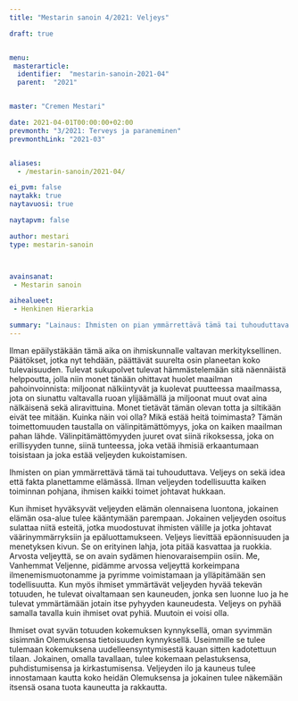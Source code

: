 ```yaml
---
title: "Mestarin sanoin 4/2021: Veljeys"

draft: true


menu:
 masterarticle:
  identifier:  "mestarin-sanoin-2021-04"
  parent:  "2021"


master: "Cremen Mestari"

date: 2021-04-01T00:00:00+02:00
prevmonth: "3/2021: Terveys ja paraneminen"
prevmonthLink: "2021-03"


aliases:
  - /mestarin-sanoin/2021-04/

ei_pvm: false
naytakk: true
naytavuosi: true

naytapvm: false

author: mestari
type: mestarin-sanoin



avainsanat:
 - Mestarin sanoin

aihealueet:
 - Henkinen Hierarkia

summary: "Lainaus: Ihmisten on pian ymmärrettävä tämä tai tuhouduttava. Veljeys on sekä idea että fakta planettamme elämässä. Ilman veljeyden todellisuutta kaiken toiminnan pohjana, ihmisen kaikki toimet johtavat hukkaan."
---
```

Ilman epäilystäkään tämä aika on ihmiskunnalle valtavan merkityksellinen. Päätökset, jotka nyt tehdään, päättävät suurelta osin planeetan koko tulevaisuuden. Tulevat sukupolvet tulevat hämmästelemään sitä näennäistä helppoutta, jolla niin monet tänään ohittavat huolet maailman pahoinvoinnista: miljoonat nälkiintyvät ja kuolevat puutteessa maailmassa, jota on siunattu valtavalla ruoan ylijäämällä ja miljoonat muut ovat aina nälkäisenä sekä aliravittuina. Monet tietävät tämän olevan totta ja siltikään eivät tee mitään. Kuinka näin voi olla? Mikä estää heitä toimimasta? Tämän toimettomuuden taustalla on välinpitämättömyys, joka on kaiken maailman pahan lähde. Välinpitämättömyyden juuret ovat siinä rikoksessa, joka on erillisyyden tunne, siinä tunteessa, joka vetää ihmisiä erkaantumaan toisistaan ja joka estää veljeyden kukoistamisen.

Ihmisten on pian ymmärrettävä tämä tai tuhouduttava. Veljeys on sekä idea että fakta planettamme elämässä. Ilman veljeyden todellisuutta kaiken toiminnan pohjana, ihmisen kaikki toimet johtavat hukkaan.

Kun ihmiset hyväksyvät veljeyden elämän olennaisena luontona, jokainen elämän osa-alue tulee kääntymään parempaan. Jokainen veljeyden osoitus sulattaa niitä esteitä, jotka muodostuvat ihmisten välille ja jotka johtavat väärinymmärryksiin ja epäluottamukseen. Veljeys lievittää epäonnisuuden ja menetyksen kivun. Se on erityinen lahja, jota pitää kasvattaa ja ruokkia. Arvosta veljeyttä, se on avain sydämen hienovaraisempiin osiin. Me, Vanhemmat Veljenne, pidämme arvossa veljeyttä korkeimpana ilmenemismuotonamme ja pyrimme voimistamaan ja ylläpitämään sen todellisuutta. Kun myös ihmiset ymmärtävät veljeyden hyvää tekevän totuuden, he tulevat oivaltamaan sen kauneuden, jonka sen luonne luo ja he tulevat ymmärtämään jotain itse pyhyyden kauneudesta. Veljeys on pyhää samalla tavalla kuin ihmiset ovat pyhiä. Muutoin ei voisi olla.

Ihmiset ovat syvän totuuden kokemuksen kynnyksellä, oman syvimmän sisimmän Olemuksensa tietoisuuden kynnyksellä. Useimmille se tulee tulemaan kokemuksena uudelleensyntymisestä kauan sitten kadotettuun tilaan. Jokainen, omalla tavallaan, tulee kokemaan pelastuksensa, puhdistumisensa ja kirkastumisensa. Veljeyden ilo ja kauneus tulee innostamaan kautta koko heidän Olemuksensa ja jokainen tulee näkemään itsensä osana tuota kauneutta ja rakkautta.
